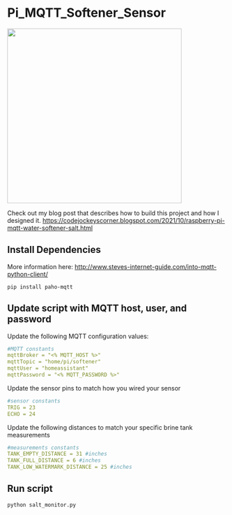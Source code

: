 # Pi_MQTT_Softener_Sensor
<img width=400px src="https://1.bp.blogspot.com/-F2rXYfAIOEc/YX7KNLvLqzI/AAAAAAADJnM/aOAcIuVaH1o9GbwqdOzH94Dmtd5BpjLrwCLcBGAsYHQ/s2543/20211029_233734.jpg">

Check out my blog post that describes how to build this project and how I designed it. https://codejockeyscorner.blogspot.com/2021/10/raspberry-pi-mqtt-water-softener-salt.html

## Install Dependencies
More information here: http://www.steves-internet-guide.com/into-mqtt-python-client/
```
pip install paho-mqtt
```

## Update script with MQTT host, user, and password
Update the following MQTT configuration values:
```yaml
#MQTT constants
mqttBroker = "<% MQTT_HOST %>"
mqttTopic = "home/pi/softener"
mqttUser = "homeassistant"
mqttPassword = "<% MQTT_PASSWORD %>"
```
Update the sensor pins to match how you wired your sensor
```yaml
#sensor constants
TRIG = 23
ECHO = 24
```

Update the following distances to match your specific brine tank measurements
```yaml
#measurements constants
TANK_EMPTY_DISTANCE = 31 #inches
TANK_FULL_DISTANCE = 6 #inches
TANK_LOW_WATERMARK_DISTANCE = 25 #inches
```

## Run script
```
python salt_monitor.py
```
